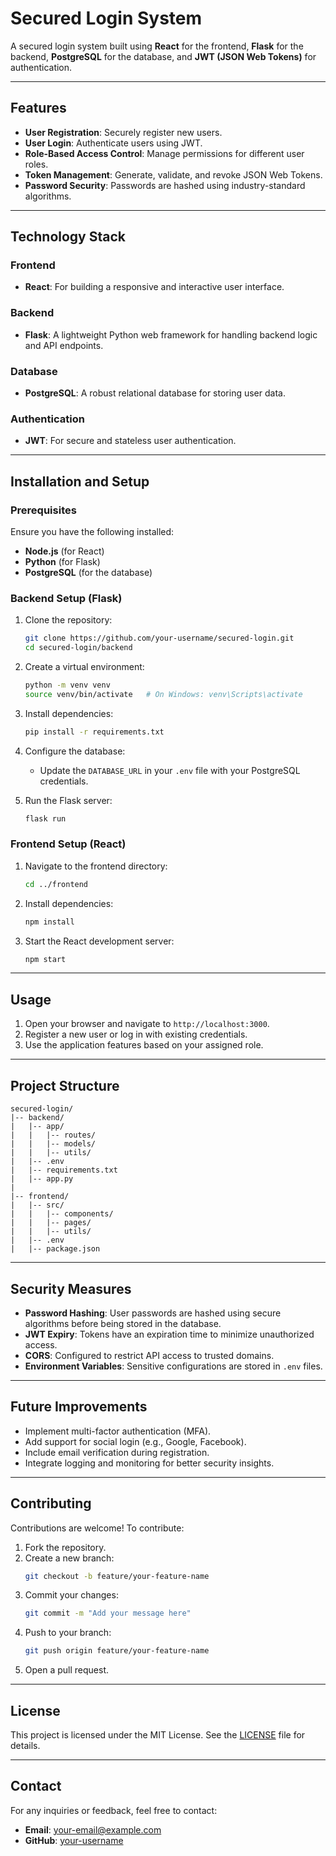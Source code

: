 # Secured Login System

A secured login system built using **React** for the frontend, **Flask** for the backend, **PostgreSQL** for the database, and **JWT (JSON Web Tokens)** for authentication.

---

## Features

- **User Registration**: Securely register new users.
- **User Login**: Authenticate users using JWT.
- **Role-Based Access Control**: Manage permissions for different user roles.
- **Token Management**: Generate, validate, and revoke JSON Web Tokens.
- **Password Security**: Passwords are hashed using industry-standard algorithms.

---

## Technology Stack

### Frontend
- **React**: For building a responsive and interactive user interface.

### Backend
- **Flask**: A lightweight Python web framework for handling backend logic and API endpoints.

### Database
- **PostgreSQL**: A robust relational database for storing user data.

### Authentication
- **JWT**: For secure and stateless user authentication.

---

## Installation and Setup

### Prerequisites
Ensure you have the following installed:
- **Node.js** (for React)
- **Python** (for Flask)
- **PostgreSQL** (for the database)

### Backend Setup (Flask)
1. Clone the repository:
   ```bash
   git clone https://github.com/your-username/secured-login.git
   cd secured-login/backend
   ```

2. Create a virtual environment:
   ```bash
   python -m venv venv
   source venv/bin/activate   # On Windows: venv\Scripts\activate
   ```

3. Install dependencies:
   ```bash
   pip install -r requirements.txt
   ```

4. Configure the database:
   - Update the `DATABASE_URL` in your `.env` file with your PostgreSQL credentials.

5. Run the Flask server:
   ```bash
   flask run
   ```

### Frontend Setup (React)
1. Navigate to the frontend directory:
   ```bash
   cd ../frontend
   ```

2. Install dependencies:
   ```bash
   npm install
   ```

3. Start the React development server:
   ```bash
   npm start
   ```

---

## Usage
1. Open your browser and navigate to `http://localhost:3000`.
2. Register a new user or log in with existing credentials.
3. Use the application features based on your assigned role.

---

## Project Structure
```
secured-login/
|-- backend/
|   |-- app/
|   |   |-- routes/
|   |   |-- models/
|   |   |-- utils/
|   |-- .env
|   |-- requirements.txt
|   |-- app.py
|
|-- frontend/
|   |-- src/
|   |   |-- components/
|   |   |-- pages/
|   |   |-- utils/
|   |-- .env
|   |-- package.json
```

---

## Security Measures
- **Password Hashing**: User passwords are hashed using secure algorithms before being stored in the database.
- **JWT Expiry**: Tokens have an expiration time to minimize unauthorized access.
- **CORS**: Configured to restrict API access to trusted domains.
- **Environment Variables**: Sensitive configurations are stored in `.env` files.

---

## Future Improvements
- Implement multi-factor authentication (MFA).
- Add support for social login (e.g., Google, Facebook).
- Include email verification during registration.
- Integrate logging and monitoring for better security insights.

---

## Contributing
Contributions are welcome! To contribute:
1. Fork the repository.
2. Create a new branch:
   ```bash
   git checkout -b feature/your-feature-name
   ```
3. Commit your changes:
   ```bash
   git commit -m "Add your message here"
   ```
4. Push to your branch:
   ```bash
   git push origin feature/your-feature-name
   ```
5. Open a pull request.

---

## License
This project is licensed under the MIT License. See the [LICENSE](LICENSE) file for details.

---

## Contact
For any inquiries or feedback, feel free to contact:
- **Email**: your-email@example.com
- **GitHub**: [your-username](https://github.com/your-username)

